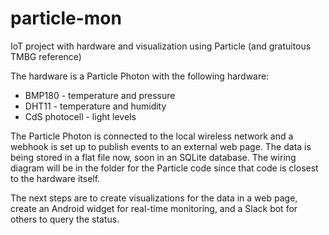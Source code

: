 # particle-mon
IoT project with hardware and visualization using Particle (and gratuitous TMBG reference)

The hardware is a Particle Photon with the following hardware:

* BMP180 - temperature and pressure
* DHT11 - temperature and humidity
* CdS photocell - light levels

The Particle Photon is connected to the local wireless network and a webhook is set up to publish events to an external web page. The data is being stored in a flat file now, soon in an SQLite database. The wiring diagram will be in the folder for the Particle code since that code is closest to the hardware itself.

The next steps are to create visualizations for the data in a web page, create an Android widget for real-time monitoring, and a Slack bot for others to query the status.
